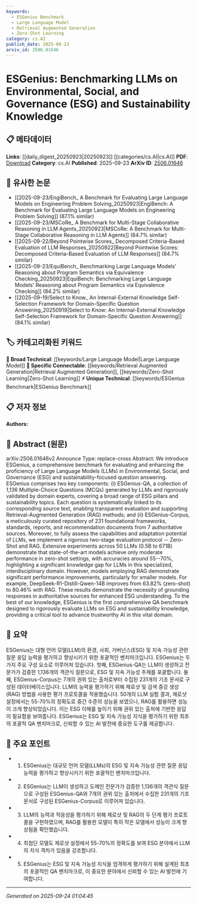 ```yaml
---
keywords:
  - ESGenius Benchmark
  - Large Language Model
  - Retrieval Augmented Generation
  - Zero-Shot Learning
category: cs.AI
publish_date: 2025-09-23
arxiv_id: 2506.01646
---
```


<!-- KEYWORD_LINKING_METADATA:
{
  "processed_timestamp": "2025-09-24T01:04:45.615995",
  "vocabulary_version": "1.0",
  "selected_keywords": [
    "ESGenius Benchmark",
    "Large Language Model",
    "Retrieval Augmented Generation",
    "Zero-Shot Learning"
  ],
  "rejected_keywords": [],
  "similarity_scores": {
    "ESGenius Benchmark": 0.8,
    "Large Language Model": 0.85,
    "Retrieval Augmented Generation": 0.82,
    "Zero-Shot Learning": 0.78
  },
  "extraction_method": "AI_prompt_based",
  "budget_applied": true,
  "candidates_json": {
    "candidates": [
      {
        "surface": "ESGenius",
        "canonical": "ESGenius Benchmark",
        "aliases": [
          "ESG Benchmark",
          "Sustainability Benchmark"
        ],
        "category": "unique_technical",
        "rationale": "ESGenius is a novel benchmark specifically designed to evaluate LLMs on ESG and sustainability, providing a unique linking opportunity in this domain.",
        "novelty_score": 0.85,
        "connectivity_score": 0.65,
        "specificity_score": 0.9,
        "link_intent_score": 0.8
      },
      {
        "surface": "Large Language Models",
        "canonical": "Large Language Model",
        "aliases": [
          "LLM",
          "Language Model"
        ],
        "category": "broad_technical",
        "rationale": "Large Language Models are central to the paper's evaluation framework, providing a strong link to existing discussions on AI capabilities.",
        "novelty_score": 0.4,
        "connectivity_score": 0.9,
        "specificity_score": 0.6,
        "link_intent_score": 0.85
      },
      {
        "surface": "Retrieval-Augmented Generation",
        "canonical": "Retrieval Augmented Generation",
        "aliases": [
          "RAG"
        ],
        "category": "specific_connectable",
        "rationale": "RAG is a trending method that significantly improves model performance in the paper, making it a valuable link to recent advancements in AI.",
        "novelty_score": 0.55,
        "connectivity_score": 0.88,
        "specificity_score": 0.75,
        "link_intent_score": 0.82
      },
      {
        "surface": "Zero-Shot",
        "canonical": "Zero-Shot Learning",
        "aliases": [
          "Zero-Shot"
        ],
        "category": "specific_connectable",
        "rationale": "Zero-Shot Learning is a key evaluation protocol in the paper, highlighting its importance in assessing LLMs' capabilities.",
        "novelty_score": 0.5,
        "connectivity_score": 0.85,
        "specificity_score": 0.7,
        "link_intent_score": 0.78
      }
    ],
    "ban_list_suggestions": [
      "method",
      "experiment",
      "performance"
    ]
  },
  "decisions": [
    {
      "candidate_surface": "ESGenius",
      "resolved_canonical": "ESGenius Benchmark",
      "decision": "linked",
      "scores": {
        "novelty": 0.85,
        "connectivity": 0.65,
        "specificity": 0.9,
        "link_intent": 0.8
      }
    },
    {
      "candidate_surface": "Large Language Models",
      "resolved_canonical": "Large Language Model",
      "decision": "linked",
      "scores": {
        "novelty": 0.4,
        "connectivity": 0.9,
        "specificity": 0.6,
        "link_intent": 0.85
      }
    },
    {
      "candidate_surface": "Retrieval-Augmented Generation",
      "resolved_canonical": "Retrieval Augmented Generation",
      "decision": "linked",
      "scores": {
        "novelty": 0.55,
        "connectivity": 0.88,
        "specificity": 0.75,
        "link_intent": 0.82
      }
    },
    {
      "candidate_surface": "Zero-Shot",
      "resolved_canonical": "Zero-Shot Learning",
      "decision": "linked",
      "scores": {
        "novelty": 0.5,
        "connectivity": 0.85,
        "specificity": 0.7,
        "link_intent": 0.78
      }
    }
  ]
}
-->

# ESGenius: Benchmarking LLMs on Environmental, Social, and Governance (ESG) and Sustainability Knowledge

## 📋 메타데이터

**Links**: [[daily_digest_20250923|20250923]] [[categories/cs.AI|cs.AI]]
**PDF**: [Download](https://arxiv.org/pdf/2506.01646.pdf)
**Category**: cs.AI
**Published**: 2025-09-23
**ArXiv ID**: [2506.01646](https://arxiv.org/abs/2506.01646)

## 🔗 유사한 논문
- [[2025-09-23/EngiBench_ A Benchmark for Evaluating Large Language Models on Engineering Problem Solving_20250923|EngiBench: A Benchmark for Evaluating Large Language Models on Engineering Problem Solving]] (87.1% similar)
- [[2025-09-23/MSCoRe_ A Benchmark for Multi-Stage Collaborative Reasoning in LLM Agents_20250923|MSCoRe: A Benchmark for Multi-Stage Collaborative Reasoning in LLM Agents]] (84.7% similar)
- [[2025-09-22/Beyond Pointwise Scores_ Decomposed Criteria-Based Evaluation of LLM Responses_20250922|Beyond Pointwise Scores: Decomposed Criteria-Based Evaluation of LLM Responses]] (84.7% similar)
- [[2025-09-23/EquiBench_ Benchmarking Large Language Models' Reasoning about Program Semantics via Equivalence Checking_20250923|EquiBench: Benchmarking Large Language Models' Reasoning about Program Semantics via Equivalence Checking]] (84.2% similar)
- [[2025-09-19/Select to Know_ An Internal-External Knowledge Self-Selection Framework for Domain-Specific Question Answering_20250919|Select to Know: An Internal-External Knowledge Self-Selection Framework for Domain-Specific Question Answering]] (84.1% similar)

## 🏷️ 카테고리화된 키워드
**🧠 Broad Technical**: [[keywords/Large Language Model|Large Language Model]]
**🔗 Specific Connectable**: [[keywords/Retrieval Augmented Generation|Retrieval Augmented Generation]], [[keywords/Zero-Shot Learning|Zero-Shot Learning]]
**⚡ Unique Technical**: [[keywords/ESGenius Benchmark|ESGenius Benchmark]]

## 📋 저자 정보

**Authors:** 

## 📄 Abstract (원문)

arXiv:2506.01646v2 Announce Type: replace-cross 
Abstract: We introduce ESGenius, a comprehensive benchmark for evaluating and enhancing the proficiency of Large Language Models (LLMs) in Environmental, Social, and Governance (ESG) and sustainability-focused question answering. ESGenius comprises two key components: (i) ESGenius-QA, a collection of 1,136 Multiple-Choice Questions (MCQs) generated by LLMs and rigorously validated by domain experts, covering a broad range of ESG pillars and sustainability topics. Each question is systematically linked to its corresponding source text, enabling transparent evaluation and supporting Retrieval-Augmented Generation (RAG) methods; and (ii) ESGenius-Corpus, a meticulously curated repository of 231 foundational frameworks, standards, reports, and recommendation documents from 7 authoritative sources. Moreover, to fully assess the capabilities and adaptation potential of LLMs, we implement a rigorous two-stage evaluation protocol -- Zero-Shot and RAG. Extensive experiments across 50 LLMs (0.5B to 671B) demonstrate that state-of-the-art models achieve only moderate performance in zero-shot settings, with accuracies around 55--70%, highlighting a significant knowledge gap for LLMs in this specialized, interdisciplinary domain. However, models employing RAG demonstrate significant performance improvements, particularly for smaller models. For example, DeepSeek-R1-Distill-Qwen-14B improves from 63.82% (zero-shot) to 80.46% with RAG. These results demonstrate the necessity of grounding responses in authoritative sources for enhanced ESG understanding. To the best of our knowledge, ESGenius is the first comprehensive QA benchmark designed to rigorously evaluate LLMs on ESG and sustainability knowledge, providing a critical tool to advance trustworthy AI in this vital domain.

## 📝 요약

ESGenius는 대형 언어 모델(LLM)의 환경, 사회, 거버넌스(ESG) 및 지속 가능성 관련 질문 응답 능력을 평가하고 향상시키기 위한 포괄적인 벤치마크입니다. ESGenius는 두 가지 주요 구성 요소로 이루어져 있습니다. 첫째, ESGenius-QA는 LLM이 생성하고 전문가가 검증한 1,136개의 객관식 질문으로, ESG 및 지속 가능성 주제를 포괄합니다. 둘째, ESGenius-Corpus는 7개의 권위 있는 출처로부터 수집된 231개의 기초 문서로 구성된 데이터베이스입니다. LLM의 능력을 평가하기 위해 제로샷 및 검색 증강 생성(RAG) 방법을 사용한 평가 프로토콜을 적용했습니다. 50개의 LLM 실험 결과, 제로샷 설정에서는 55-70%의 정확도로 중간 수준의 성능을 보였으나, RAG를 활용하면 성능이 크게 향상되었습니다. 이는 ESG 이해를 높이기 위해 권위 있는 출처에 기반한 응답이 필요함을 보여줍니다. ESGenius는 ESG 및 지속 가능성 지식을 평가하기 위한 최초의 포괄적 QA 벤치마크로, 신뢰할 수 있는 AI 발전에 중요한 도구를 제공합니다.

## 🎯 주요 포인트

- 1. ESGenius는 대규모 언어 모델(LLMs)의 ESG 및 지속 가능성 관련 질문 응답 능력을 평가하고 향상시키기 위한 포괄적인 벤치마크입니다.
- 2. ESGenius는 LLM이 생성하고 도메인 전문가가 검증한 1,136개의 객관식 질문으로 구성된 ESGenius-QA와 7개의 권위 있는 출처에서 수집한 231개의 기초 문서로 구성된 ESGenius-Corpus로 이루어져 있습니다.
- 3. LLM의 능력과 적응성을 평가하기 위해 제로샷 및 RAG의 두 단계 평가 프로토콜을 구현하였으며, RAG를 활용한 모델이 특히 작은 모델에서 성능이 크게 향상됨을 확인했습니다.
- 4. 최첨단 모델도 제로샷 설정에서 55-70%의 정확도를 보여 ESG 분야에서 LLM의 지식 격차가 있음을 강조합니다.
- 5. ESGenius는 ESG 및 지속 가능성 지식을 엄격하게 평가하기 위해 설계된 최초의 포괄적인 QA 벤치마크로, 이 중요한 분야에서 신뢰할 수 있는 AI 발전에 기여합니다.


---

*Generated on 2025-09-24 01:04:45*